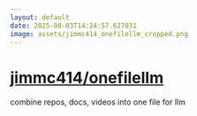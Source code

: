 ```yaml
---
layout: default
date: 2025-08-03T14:24:57.627031
image: assets/jimmc414_onefilellm_cropped.png
---
```


# [jimmc414/onefilellm](https://github.com/jimmc414/onefilellm)

combine repos, docs, videos into one file for llm
